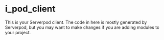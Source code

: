 # i_pod_client

This is your Serverpod client. The code in here is mostly generated by
Serverpod, but you may want to make changes if you are adding modules to your
project.
